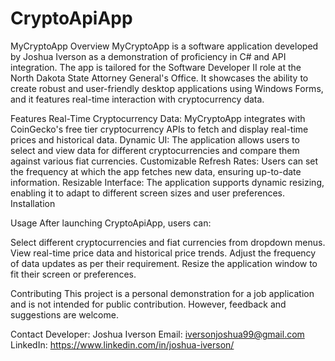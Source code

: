 # CryptoApiApp
MyCryptoApp
Overview
MyCryptoApp is a software application developed by Joshua Iverson as a demonstration of proficiency in C# and API integration. The app is tailored for the Software Developer II role at the North Dakota State Attorney General's Office. 
It showcases the ability to create robust and user-friendly desktop applications using Windows Forms, and it features real-time interaction with cryptocurrency data.

Features
Real-Time Cryptocurrency Data: MyCryptoApp integrates with CoinGecko's free tier cryptocurrency APIs to fetch and display real-time prices and historical data.
Dynamic UI: The application allows users to select and view data for different cryptocurrencies and compare them against various fiat currencies.
Customizable Refresh Rates: Users can set the frequency at which the app fetches new data, ensuring up-to-date information.
Resizable Interface: The application supports dynamic resizing, enabling it to adapt to different screen sizes and user preferences.
Installation

Usage
After launching CryptoApiApp, users can:

Select different cryptocurrencies and fiat currencies from dropdown menus.
View real-time price data and historical price trends.
Adjust the frequency of data updates as per their requirement.
Resize the application window to fit their screen or preferences.

Contributing
This project is a personal demonstration for a job application and is not intended for public contribution. However, feedback and suggestions are welcome.


Contact
Developer: Joshua Iverson
Email: iversonjoshua99@gmail.com
LinkedIn: https://www.linkedin.com/in/joshua-iverson/
